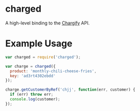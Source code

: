 # charged

A high-level binding to the [Chargify](http://chargify.com/) API.

# Example Usage

``` js
var charged = require('charged');

var charge = charged({
  product: 'monthly-chili-cheese-fries',
  key: 'ad3rt4302ebdd'
});

charge.getCustomerByRef('chjj', function(err, customer) {
  if (err) throw err;
  console.log(customer);
});
```
